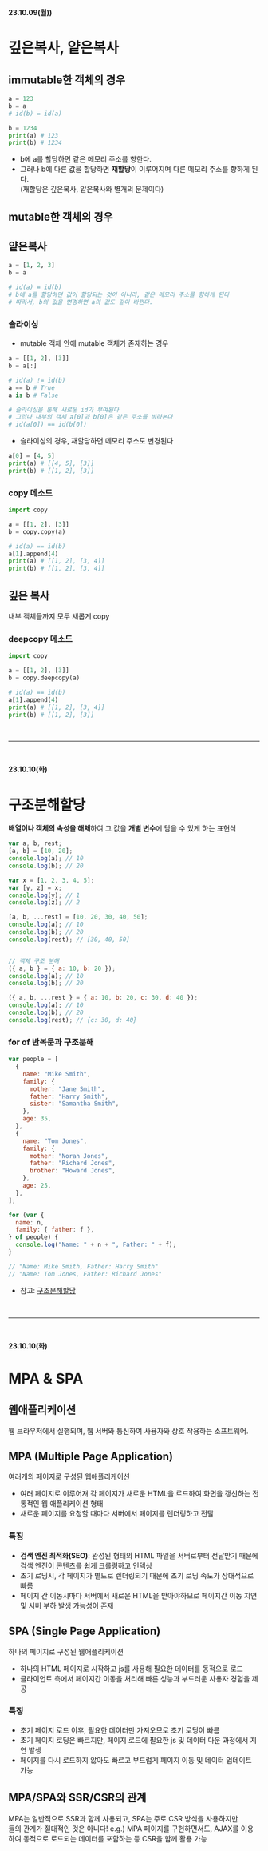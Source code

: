 **23.10.09(월))**
# 깊은복사, 얕은복사
## immutable한 객체의 경우
```py
a = 123
b = a
# id(b) = id(a)

b = 1234
print(a) # 123
print(b) # 1234
```

- b에 a를 할당하면 같은 메모리 주소를 향한다.
- 그러나 b에 다른 값을 할당하면 **재할당**이 이루어지며 다른 메모리 주소를 향하게 된다.<br>
(재할당은 깊은복사, 얕은복사와 별개의 문제이다)

## mutable한 객체의 경우
## 얕은복사
```py
a = [1, 2, 3]
b = a 

# id(a) = id(b)
# b에 a를 할당하면 값이 할당되는 것이 아니라, 같은 메모리 주소를 향하게 된다
# 따라서, b의 값을 변경하면 a의 값도 같이 바뀐다.
```

### 슬라이싱
- mutable 객체 안에 mutable 객체가 존재하는 경우
```py
a = [[1, 2], [3]]
b = a[:]

# id(a) != id(b)
a == b # True
a is b # False

# 슬라이싱을 통해 새로운 id가 부여된다
# 그러나 내부의 객체 a[0]과 b[0]은 같은 주소를 바라본다
# id(a[0]) == id(b[0])
```
- 슬라이싱의 경우, 재할당하면 메모리 주소도 변경된다
```py
a[0] = [4, 5]
print(a) # [[4, 5], [3]]
print(b) # [[1, 2], [3]]
```

### copy 메소드
```py
import copy

a = [[1, 2], [3]]
b = copy.copy(a)

# id(a) == id(b)
a[1].append(4)
print(a) # [[1, 2], [3, 4]]
print(b) # [[1, 2], [3, 4]]
```

## 깊은 복사
내부 객체들까지 모두 새롭게 copy
### deepcopy 메소드
```py
import copy

a = [[1, 2], [3]]
b = copy.deepcopy(a)

# id(a) == id(b)
a[1].append(4)
print(a) # [[1, 2], [3, 4]]
print(b) # [[1, 2], [3]]
```

<br>
<hr>
<br>

**23.10.10(화)**
# 구조분해할당
**배열이나 객체의 속성을 해체**하여 그 값을 **개별 변수**에 담을 수 있게 하는 표현식
```js
var a, b, rest;
[a, b] = [10, 20];
console.log(a); // 10
console.log(b); // 20

var x = [1, 2, 3, 4, 5];
var [y, z] = x;
console.log(y); // 1
console.log(z); // 2

[a, b, ...rest] = [10, 20, 30, 40, 50];
console.log(a); // 10
console.log(b); // 20
console.log(rest); // [30, 40, 50]


// 객체 구조 분해
({ a, b } = { a: 10, b: 20 });
console.log(a); // 10
console.log(b); // 20

({ a, b, ...rest } = { a: 10, b: 20, c: 30, d: 40 });
console.log(a); // 10
console.log(b); // 20
console.log(rest); // {c: 30, d: 40}
```
### for of 반복문과 구조분해
```js
var people = [
  {
    name: "Mike Smith",
    family: {
      mother: "Jane Smith",
      father: "Harry Smith",
      sister: "Samantha Smith",
    },
    age: 35,
  },
  {
    name: "Tom Jones",
    family: {
      mother: "Norah Jones",
      father: "Richard Jones",
      brother: "Howard Jones",
    },
    age: 25,
  },
];

for (var {
  name: n,
  family: { father: f },
} of people) {
  console.log("Name: " + n + ", Father: " + f);
}

// "Name: Mike Smith, Father: Harry Smith"
// "Name: Tom Jones, Father: Richard Jones"
```

- 참고: [구조분해할당](https://developer.mozilla.org/ko/docs/Web/JavaScript/Reference/Operators/Destructuring_assignment)

<br>
<hr>
<br>

**23.10.10(화)**
# MPA & SPA
## 웹애플리케이션
웹 브라우저에서 실행되며, 웹 서버와 통신하여 사용자와 상호 작용하는 소프트웨어.

## MPA (Multiple Page Application)
여러개의 페이지로 구성된 웹애플리케이션<br>
- 여러 페이지로 이루어져 각 페이지가 새로운 HTML을 로드하여 화면을 갱신하는 전통적인 웹 애플리케이션 형태
- 새로운 페이지를 요청할 때마다 서버에서 페이지를 렌더링하고 전달

### 특징
- **검색 엔진 최적화(SEO)**: 완성된 형태의 HTML 파일을 서버로부터 전달받기 때문에 검색 엔진이 콘텐츠를 쉽게 크롤링하고 인덱싱
- 초기 로딩시, 각 페이지가 별도로 렌더링되기 때문에 초기 로딩 속도가 상대적으로 빠름
- 페이지 간 이동시마다 서버에서 새로운 HTML을 받아야하므로 페이지간 이동 지연 및 서버 부하 발생 가능성이 존재


## SPA (Single Page Application)
하나의 페이지로 구성된 웹애플리케이션<br>
- 하나의 HTML 페이지로 시작하고 js를 사용해 필요한 데이터를 동적으로 로드
- 클라이언트 측에서 페이지간 이동을 처리해 빠른 성능과 부드러운 사용자 경험을 제공

### 특징
- 초기 페이지 로드 이후, 필요한 데이터만 가져오므로 초기 로딩이 빠름
- 초기 페이지 로딩은 빠르지만, 페이지 로드에 필요한 js 및 데이터 다운 과정에서 지연 발생
- 페이지를 다시 로드하지 않아도 빠르고 부드럽게 페이지 이동 및 데이터 업데이트 가능

## MPA/SPA와 SSR/CSR의 관계
MPA는 일반적으로 SSR과 함께 사용되고, SPA는 주로 CSR 방식을 사용하지만<br>
둘의 관계가 절대적인 것은 아니다!
e.g.) MPA 페이지를 구현하면서도, AJAX를 이용하여 동적으로 로드되는 데이터를 포함하는 등 CSR을 함께 활용 가능